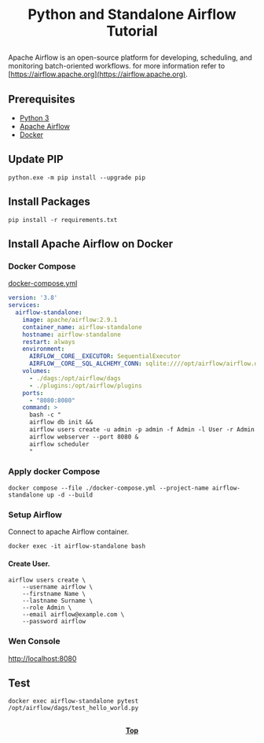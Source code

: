 # <p align="center">Python and Standalone Airflow Tutorial</p>

Apache Airflow is an open-source platform for developing, scheduling, and monitoring batch-oriented workflows. for more
information refer to [https://airflow.apache.org](https://airflow.apache.org).

## Prerequisites

* [Python 3](https://www.python.org)
* [Apache Airflow](https://airflow.apache.org)
* [Docker](https://www.docker.com)

## Update PIP

```shell
python.exe -m pip install --upgrade pip
```

## Install Packages

```shell
pip install -r requirements.txt
```

## Install Apache Airflow on Docker

### Docker Compose

[docker-compose.yml](docker-compose.yml)

```yaml
version: '3.8'
services:
  airflow-standalone:
    image: apache/airflow:2.9.1
    container_name: airflow-standalone
    hostname: airflow-standalone
    restart: always
    environment:
      AIRFLOW__CORE__EXECUTOR: SequentialExecutor
      AIRFLOW__CORE__SQL_ALCHEMY_CONN: sqlite:////opt/airflow/airflow.db
    volumes:
      - ./dags:/opt/airflow/dags
      - ./plugins:/opt/airflow/plugins
    ports:
      - "8080:8080"
    command: >
      bash -c "
      airflow db init &&
      airflow users create -u admin -p admin -f Admin -l User -r Admin -e admin@example.com &&
      airflow webserver --port 8080 & 
      airflow scheduler
      "
```

### Apply docker Compose

```shell
docker compose --file ./docker-compose.yml --project-name airflow-standalone up -d --build

```

### Setup Airflow

Connect to apache Airflow container.

```shell
docker exec -it airflow-standalone bash
```

#### Create User.

```shell
airflow users create \
    --username airflow \
    --firstname Name \
    --lastname Surname \
    --role Admin \
    --email airflow@example.com \
    --password airflow
```

### Wen Console

[http://localhost:8080](http://localhost:8080)

## Test

```shell
docker exec airflow-standalone pytest /opt/airflow/dags/test_hello_world.py
```

##

**<p align="center"> [Top](#python-and-standalone-airflow-tutorial) </p>**
